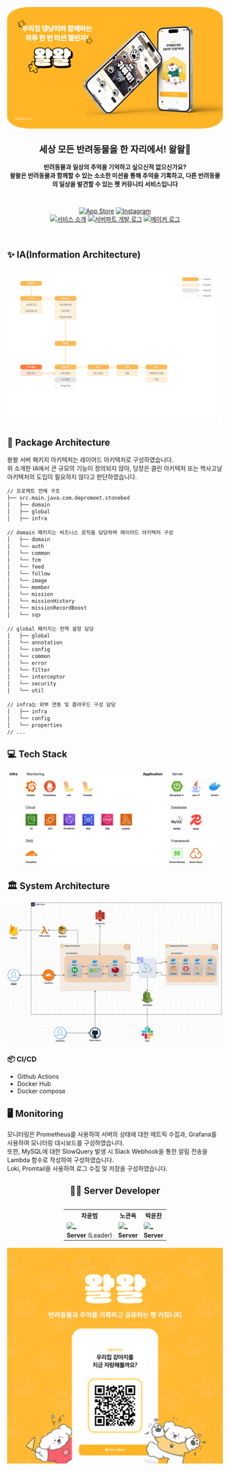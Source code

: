 <div align=center>

<img style="border-radius: 10%;" src="./images/introduction.png" alt="NotFound">


## 세상 모든 반려동물을 한 자리에서! 왈왈🐶

<b>반려동물과 일상의 추억을 기억하고 싶으신적 없으신가요? <br/>
왈왈은 반려동물과 함께할 수 있는 소소한 미션을 통해 추억을 기록하고, 다른 반려동물의 일상을 발견할 수 있는
펫 커뮤니티 서비스입니다 </b>

<br/>

[![App Store](https://img.shields.io/badge/AppStore-0D96F6.svg?style=flat&logo=app-store&logoColor=white&link=https://play.google.com/store/apps/details?id=com.dpm.spot)](https://apps.apple.com/kr/app/%EC%99%88%EC%99%88/id6553981069)
[![Instagram](http://img.shields.io/badge/Instagram-E4405F?style=flat&logo=instagram&logoColor=white&link=https://www.instagram.com/walwal._.official/)](https://www.instagram.com/walwal._.official/)
<br>
[![서비스 소개](http://img.shields.io/badge/서비스_소개-%23000000?style=flat&logo=notion&logoColor=white&link=https://yapp-workspace.notion.site/5-8a385156703047aabf1e3706f4753cc6?pvs=4)](https://yapp-workspace.notion.site/5-8a385156703047aabf1e3706f4753cc6?pvs=4)
[![서버파트 개발 로그](http://img.shields.io/badge/개발_로그-12100E?style=flat&logo=medium&logoColor=white&link=https://medium.com/@olderstonebed)](https://medium.com/@olderstonebed)
[![메이커 로그](http://img.shields.io/badge/메이커_로그-0000FF?style=flat&logo=Pinboard&logoColor=white&link=https://dis.qa/e6J)](https://dis.qa/e6J)

</div>

<br/>

## ✨ IA(Information Architecture)
<img src="./images/IA.png">

## 📌 Package Architecture
왈왈 서버 패키지 아키텍처는 레이어드 아키텍처로 구성하였습니다. <br/> 
위 소개한 IA에서 큰 규모의 기능이 정의되지 않아, 당장은 클린 아키텍처 또는 헥사고날 아키텍처의 도입이 필요하지 않다고 판단하였습니다. 
<br/>

```
// 프로젝트 전체 구조
├── src.main.java.com.depromeet.stonebed
│   ├── domain
│   ├── global
│   ├── infra

// domain 패키지는 비즈니스 로직을 담당하며 레이어드 아키텍처 구성
│   ├── domain
│   └── auth
│   └── common
│   └── fcm
│   └── feed
│   └── follow
│   └── image
│   └── member
│   └── mission
│   └── missionHistory
│   └── missionRecordBoost
│   └── sqs

// global 패키지는 전역 설정 담당
│   ├── global
│   └── annotation
│   └── config
│   └── common
│   └── error
│   └── filter
│   └── interceptor
│   └── security
│   └── util

// infra는 외부 연동 및 클라우드 구성 담당
│   ├── infra
│   └── config
│   └── properties
// ...
```

## 💻 Tech Stack
<img src="./images/tech-stack.png">

## 🏛️ System Architecture
<img src="./images/cloud-architecture.png">

### 📦 CI/CD
- Github Actions
- Docker Hub
- Docker compose

## 🖥️ Monitoring
모니터링은 Prometheus를 사용하여 서버의 상태에 대한 메트릭 수집과, Grafana를 사용하여 모니터링 대시보드를 구성하였습니다. <br/>
또한, MySQL에 대한 SlowQuery 발생 시 Slack Webhook을 통한 알림 전송을 Lambda 함수로 작성하여 구성하였습니다.<br/>
Loki, Promtail을 사용하여 로그 수집 및 저장을 구성하였습니다.

<div align="center">

<h2> 🧑‍💻 Server Developer </h2>
<div style="display: inline-block;">

<table>
  <tr>
    <th>차윤범</th>
    <th>노관옥</th>
    <th>박윤찬</th>
  </tr>
  <tr>
    <td><a href="https://github.com/char-yb"><img style="border-radius: 20%;" src="https://avatars.githubusercontent.com/u/68099546?v=4" width=100px alt="_" /></a></td>
    <td><a href="https://github.com/kwanok"><img src="https://avatars.githubusercontent.com/u/61671343?v=4" width=100px alt="_" /></a></td>
    <td><a href="https://github.com/dbscks97"><img style="border-radius: 20%;" src="https://avatars.githubusercontent.com/u/75676309?v=4" width=100px alt="_" /></a></td>
  </tr>
  <tr>
    <td><strong>Server</strong> (Leader)</td>
    <td><strong>Server</strong></td>
    <td><strong>Server</strong></td>
  </tr>
</table>

</div>

</div>


<div align=center>
    <img src="./images/app_qr.png" width="570">
</div>

### 
